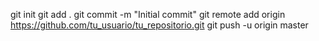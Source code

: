 git init
git add .
git commit -m "Initial commit"
git remote add origin https://github.com/tu_usuario/tu_repositorio.git
git push -u origin master

